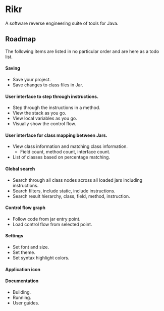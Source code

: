 # Rikr

A software reverse engineering suite of tools for Java.

## Roadmap

The following items are listed in no particular order and are here as a todo list.

#### Saving

- Save your project.
- Save changes to class files in Jar.

#### User interface to step through instructions.

- Step through the instructions in a method.
- View the stack as you go.
- View local variables as you go.
- Visually show the control flow.

#### User interface for class mapping between Jars.

- View class information and matching class information.
    - Field count, method count, interface count.
- List of classes based on percentage matching.

#### Global search

- Search through all class nodes across all loaded jars including instructions.
- Search filters, include static, include instructions.
- Search result hierarchy, class, field, method, instruction.

#### Control flow graph

- Follow code from jar entry point.
- Load control flow from selected point.

#### Settings

- Set font and size.
- Set theme.
- Set syntax highlight colors.

#### Application icon

#### Documentation

- Building.
- Running.
- User guides.
